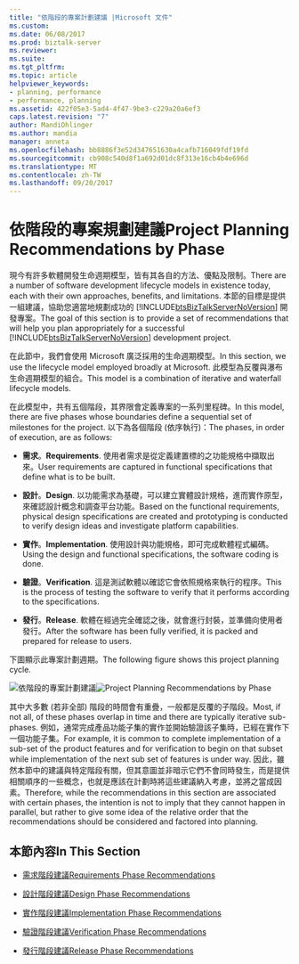 ```yaml
---
title: "依階段的專案計劃建議 |Microsoft 文件"
ms.custom: 
ms.date: 06/08/2017
ms.prod: biztalk-server
ms.reviewer: 
ms.suite: 
ms.tgt_pltfrm: 
ms.topic: article
helpviewer_keywords:
- planning, performance
- performance, planning
ms.assetid: 422f05e3-5ad4-4f47-9be3-c229a20a6ef3
caps.latest.revision: "7"
author: MandiOhlinger
ms.author: mandia
manager: anneta
ms.openlocfilehash: bb8886f3e52d347651630a4cafb716049fdf19fd
ms.sourcegitcommit: cb908c540d8f1a692d01dc8f313e16cb4b4e696d
ms.translationtype: MT
ms.contentlocale: zh-TW
ms.lasthandoff: 09/20/2017
---
```

# <a name="project-planning-recommendations-by-phase"></a><span data-ttu-id="b8371-102">依階段的專案規劃建議</span><span class="sxs-lookup"><span data-stu-id="b8371-102">Project Planning Recommendations by Phase</span></span>
<span data-ttu-id="b8371-103">現今有許多軟體開發生命週期模型，皆有其各自的方法、優點及限制。</span><span class="sxs-lookup"><span data-stu-id="b8371-103">There are a number of software development lifecycle models in existence today, each with their own approaches, benefits, and limitations.</span></span> <span data-ttu-id="b8371-104">本節的目標是提供一組建議，協助您適當地規劃成功的 [!INCLUDE[btsBizTalkServerNoVersion](../includes/btsbiztalkservernoversion-md.md)] 開發專案。</span><span class="sxs-lookup"><span data-stu-id="b8371-104">The goal of this section is to provide a set of recommendations that will help you plan appropriately for a successful [!INCLUDE[btsBizTalkServerNoVersion](../includes/btsbiztalkservernoversion-md.md)] development project.</span></span>  
  
 <span data-ttu-id="b8371-105">在此節中，我們會使用 Microsoft 廣泛採用的生命週期模型。</span><span class="sxs-lookup"><span data-stu-id="b8371-105">In this section, we use the lifecycle model employed broadly at Microsoft.</span></span> <span data-ttu-id="b8371-106">此模型為反覆與瀑布生命週期模型的組合。</span><span class="sxs-lookup"><span data-stu-id="b8371-106">This model is a combination of iterative and waterfall lifecycle models.</span></span>  
  
 <span data-ttu-id="b8371-107">在此模型中，共有五個階段，其界限會定義專案的一系列里程碑。</span><span class="sxs-lookup"><span data-stu-id="b8371-107">In this model, there are five phases whose boundaries define a sequential set of milestones for the project.</span></span> <span data-ttu-id="b8371-108">以下為各個階段 (依序執行)：</span><span class="sxs-lookup"><span data-stu-id="b8371-108">The phases, in order of execution, are as follows:</span></span>  
  
-   <span data-ttu-id="b8371-109">**需求**。</span><span class="sxs-lookup"><span data-stu-id="b8371-109">**Requirements**.</span></span> <span data-ttu-id="b8371-110">使用者需求是從定義建置標的之功能規格中擷取出來。</span><span class="sxs-lookup"><span data-stu-id="b8371-110">User requirements are captured in functional specifications that define what is to be built.</span></span>  
  
-   <span data-ttu-id="b8371-111">**設計**。</span><span class="sxs-lookup"><span data-stu-id="b8371-111">**Design**.</span></span> <span data-ttu-id="b8371-112">以功能需求為基礎，可以建立實體設計規格，進而實作原型，來確認設計概念和調查平台功能。</span><span class="sxs-lookup"><span data-stu-id="b8371-112">Based on the functional requirements, physical design specifications are created and prototyping is conducted to verify design ideas and investigate platform capabilities.</span></span>  
  
-   <span data-ttu-id="b8371-113">**實作**。</span><span class="sxs-lookup"><span data-stu-id="b8371-113">**Implementation**.</span></span> <span data-ttu-id="b8371-114">使用設計與功能規格，即可完成軟體程式編碼。</span><span class="sxs-lookup"><span data-stu-id="b8371-114">Using the design and functional specifications, the software coding is done.</span></span>  
  
-   <span data-ttu-id="b8371-115">**驗證**。</span><span class="sxs-lookup"><span data-stu-id="b8371-115">**Verification**.</span></span> <span data-ttu-id="b8371-116">這是測試軟體以確認它會依照規格來執行的程序。</span><span class="sxs-lookup"><span data-stu-id="b8371-116">This is the process of testing the software to verify that it performs according to the specifications.</span></span>  
  
-   <span data-ttu-id="b8371-117">**發行**。</span><span class="sxs-lookup"><span data-stu-id="b8371-117">**Release**.</span></span> <span data-ttu-id="b8371-118">軟體在經過完全確認之後，就會進行封裝，並準備向使用者發行。</span><span class="sxs-lookup"><span data-stu-id="b8371-118">After the software has been fully verified, it is packed and prepared for release to users.</span></span>  
  
 <span data-ttu-id="b8371-119">下圖顯示此專案計劃週期。</span><span class="sxs-lookup"><span data-stu-id="b8371-119">The following figure shows this project planning cycle.</span></span>  
  
 <span data-ttu-id="b8371-120">![依階段的專案計劃建議](../core/media/planningbyphase.gif "PlanningByPhase")</span><span class="sxs-lookup"><span data-stu-id="b8371-120">![Project Planning Recommendations by Phase](../core/media/planningbyphase.gif "PlanningByPhase")</span></span>  
  
 <span data-ttu-id="b8371-121">其中大多數 (若非全部) 階段的時間會有重疊，一般都是反覆的子階段。</span><span class="sxs-lookup"><span data-stu-id="b8371-121">Most, if not all, of these phases overlap in time and there are typically iterative sub-phases.</span></span> <span data-ttu-id="b8371-122">例如，通常完成產品功能子集的實作並開始驗證該子集時，已經在實作下一個功能子集。</span><span class="sxs-lookup"><span data-stu-id="b8371-122">For example, it is common to complete implementation of a sub-set of the product features and for verification to begin on that subset while implementation of the next sub set of features is under way.</span></span> <span data-ttu-id="b8371-123">因此，雖然本節中的建議與特定階段有關，但其意圖並非暗示它們不會同時發生，而是提供相關順序的一些概念，也就是應該在計劃時將這些建議納入考慮，並將之當成因素。</span><span class="sxs-lookup"><span data-stu-id="b8371-123">Therefore, while the recommendations in this section are associated with certain phases, the intention is not to imply that they cannot happen in parallel, but rather to give some idea of the relative order that the recommendations should be considered and factored into planning.</span></span>  
  
## <a name="in-this-section"></a><span data-ttu-id="b8371-124">本節內容</span><span class="sxs-lookup"><span data-stu-id="b8371-124">In This Section</span></span>  
  
-   [<span data-ttu-id="b8371-125">需求階段建議</span><span class="sxs-lookup"><span data-stu-id="b8371-125">Requirements Phase Recommendations</span></span>](../core/requirements-phase-recommendations.md)  
  
-   [<span data-ttu-id="b8371-126">設計階段建議</span><span class="sxs-lookup"><span data-stu-id="b8371-126">Design Phase Recommendations</span></span>](../core/design-phase-recommendations.md)  
  
-   [<span data-ttu-id="b8371-127">實作階段建議</span><span class="sxs-lookup"><span data-stu-id="b8371-127">Implementation Phase Recommendations</span></span>](../core/implementation-phase-recommendations.md)  
  
-   [<span data-ttu-id="b8371-128">驗證階段建議</span><span class="sxs-lookup"><span data-stu-id="b8371-128">Verification Phase Recommendations</span></span>](../core/verification-phase-recommendations.md)  
  
-   [<span data-ttu-id="b8371-129">發行階段建議</span><span class="sxs-lookup"><span data-stu-id="b8371-129">Release Phase Recommendations</span></span>](../core/release-phase-recommendations.md)